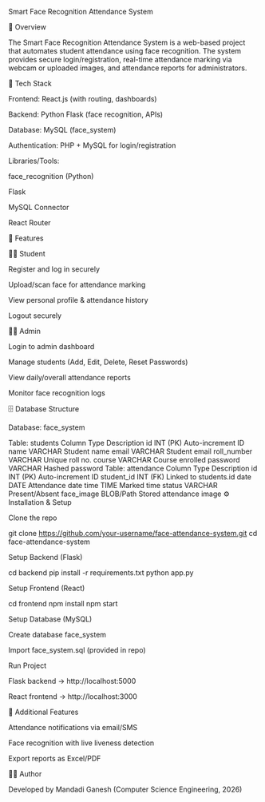 Smart Face Recognition Attendance System

📌 Overview

The Smart Face Recognition Attendance System is a web-based project that automates student attendance using face recognition. The system provides secure login/registration, real-time attendance marking via webcam or uploaded images, and attendance reports for administrators.

🚀 Tech Stack

Frontend: React.js (with routing, dashboards)

Backend: Python Flask (face recognition, APIs)

Database: MySQL (face_system)

Authentication: PHP + MySQL for login/registration

Libraries/Tools:

face_recognition (Python)

Flask

MySQL Connector

React Router

🎯 Features

👨‍🎓 Student

Register and log in securely

Upload/scan face for attendance marking

View personal profile & attendance history

Logout securely

👩‍💼 Admin

Login to admin dashboard

Manage students (Add, Edit, Delete, Reset Passwords)

View daily/overall attendance reports

Monitor face recognition logs

🗄️ Database Structure

Database: face_system

Table: students
Column	Type	Description
id	INT (PK)	Auto-increment ID
name	VARCHAR	Student name
email	VARCHAR	Student email
roll_number	VARCHAR	Unique roll no.
course	VARCHAR	Course enrolled
password	VARCHAR	Hashed password
Table: attendance
Column	Type	Description
id	INT (PK)	Auto-increment ID
student_id	INT (FK)	Linked to students.id
date	DATE	Attendance date
time	TIME	Marked time
status	VARCHAR	Present/Absent
face_image	BLOB/Path	Stored attendance image
⚙️ Installation & Setup

Clone the repo

git clone https://github.com/your-username/face-attendance-system.git
cd face-attendance-system


Setup Backend (Flask)

cd backend
pip install -r requirements.txt
python app.py


Setup Frontend (React)

cd frontend
npm install
npm start


Setup Database (MySQL)

Create database face_system

Import face_system.sql (provided in repo)

Run Project

Flask backend → http://localhost:5000

React frontend → http://localhost:3000

📌 Additional Features

Attendance notifications via email/SMS

Face recognition with live liveness detection

Export reports as Excel/PDF

👨‍💻 Author

Developed by Mandadi Ganesh (Computer Science Engineering, 2026)
